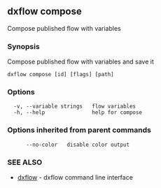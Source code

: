 ## dxflow compose

Compose published flow with variables

### Synopsis

Compose published flow with variables and save it

```
dxflow compose [id] [flags] [path]
```

### Options

```
  -v, --variable strings   flow variables
  -h, --help               help for compose
```

### Options inherited from parent commands

```
      --no-color   disable color output
```

### SEE ALSO

* [dxflow](dxflow.md)	 - dxflow command line interface

